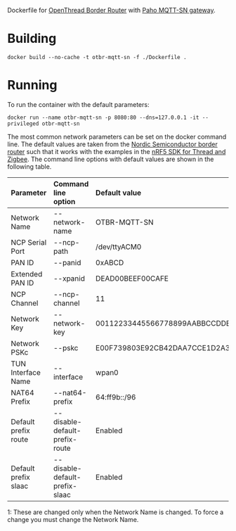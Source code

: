 
Dockerfile for [OpenThread Border Router](https://openthread.io/guides/border-router) with [Paho MQTT-SN gateway](https://github.com/eclipse/paho.mqtt-sn.embedded-c). 


# Building

```shell 
docker build --no-cache -t otbr-mqtt-sn -f ./Dockerfile .
```

# Running

To run the container with the default parameters:

```shell
docker run --name otbr-mqtt-sn -p 8080:80 --dns=127.0.0.1 -it --privileged otbr-mqtt-sn
```

The most common network parameters can be set on the docker command line. The default values are taken from the [Nordic Semiconductor border router](https://www.nordicsemi.com/Software-and-tools/Software/nRF5-SDK-for-Thread-and-Zigbee/Download#infotabs) such that it works with the examples in the [nRF5 SDK for Thread and Zigbee](https://www.nordicsemi.com/Software-and-tools/Software/nRF5-SDK-for-Thread-and-Zigbee).
The command line options with default values are shown in the following table.

| Parameter            | Command line option             | Default value                    | Note    |
|----------------------|:--------------------------------|:---------------------------------|:--------|
| Network Name         |  --network-name                 | OTBR-MQTT-SN                     |         |
| NCP Serial Port      |  --ncp-path                     | /dev/ttyACM0                     |         |
| PAN ID               |  --panid                        | 0xABCD                           | 1       |
| Extended PAN ID      |  --xpanid                       | DEAD00BEEF00CAFE                 | 1       |
| NCP Channel          |  --ncp-channel                  | 11                               | 1       |
| Network Key          |  --network-key                  | 00112233445566778899AABBCCDDEEFF | 1       |
| Network PSKc         |  --pskc                         | E00F739803E92CB42DAA7CCE1D2A394D | 1       |
| TUN Interface Name   |  --interface                    | wpan0                            |         |
| NAT64 Prefix         |  --nat64-prefix                 | 64:ff9b::/96                     |         |
| Default prefix route |  --disable-default-prefix-route | Enabled                          |         |
| Default prefix slaac |  --disable-default-prefix-slaac | Enabled                          |         |

1: These are changed only when the Network Name is changed. To force a change you must change the Network Name.